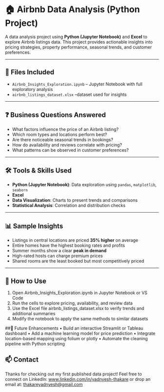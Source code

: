 # 🏠 Airbnb Data Analysis (Python Project)

A  data analysis project using **Python (Jupyter Notebook)** and **Excel** to explore Airbnb listings data. This project provides actionable insights into pricing strategies, property performance, seasonal trends, and customer preferences.

---

## 📁 Files Included

- `Airbnb_Insights_Exploration.ipynb` – Jupyter Notebook with full exploratory analysis  
- `airbnb_listings_dataset.xlsx` –dataset used for insights 

---

## ❓ Business Questions Answered

- What factors influence the price of an Airbnb listing?
- Which room types and locations perform best?
- Are there noticeable seasonal trends in bookings?
- How do availability and reviews correlate with pricing?
- What patterns can be observed in customer preferences?

---

## 🛠️ Tools & Skills Used

- **Python (Jupyter Notebook)**: Data exploration using `pandas`, `matplotlib`, `seaborn`
- **Excel**
- **Data Visualization**: Charts to present trends and comparisons
- **Statistical Analysis**: Correlation and distribution checks
---

## 📊 Sample Insights

- Listings in central locations are priced **35% higher** on average
- Entire homes have the highest booking rates and profits
- Summer months show a clear **peak in demand**
- High-rated hosts can charge premium prices
- Shared rooms are the least booked but most competitively priced

---

## 🚀 How to Use

1.	Open Airbnb_Insights_Exploration.ipynb in Jupyter Notebook or VS Code
2.	Run the cells to explore pricing, availability, and review data
3.	Use the Excel file airbnb_listings_dataset.xlsx to verify trends and additional summaries
4.	Modify the notebook to apply the same methods to similar datasets

##🔮 Future Enhancements
•	Build an interactive Streamlit or Tableau dashboard
•	Add a machine learning model for price prediction
•	Integrate location-based mapping using folium or plotly
•	Automate the cleaning pipeline with Python scripting

## 📫 Contact

Thanks for checking out my first published data project!
Feel free to connect on LinkedIn: www.linkedin.com/in/yadnyesh-thakare or drop an email at: thakareyadnyesh@gmail.com

